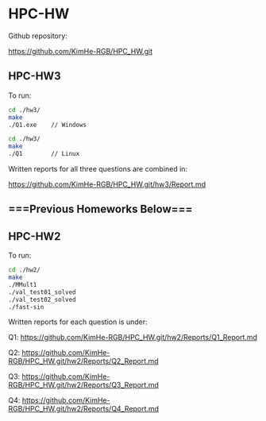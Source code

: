 # HPC-HW

Github repository:

<https://github.com/KimHe-RGB/HPC_HW.git>

## HPC-HW3

To run:

```bash
cd ./hw3/
make
./Q1.exe    // Windows
```

```bash
cd ./hw3/
make
./Q1        // Linux
```

Written reports for all three questions are combined in:

<https://github.com/KimHe-RGB/HPC_HW.git/hw3/Report.md>

## ===Previous Homeworks Below===

## HPC-HW2

To run:

```bash
cd ./hw2/
make
./MMult1
./val_test01_solved
./val_test02_solved
./fast-sin
```

Written reports for each question is under:

Q1:
    <https://github.com/KimHe-RGB/HPC_HW.git/hw2/Reports/Q1_Report.md>

Q2:
    <https://github.com/KimHe-RGB/HPC_HW.git/hw2/Reports/Q2_Report.md>

Q3:
    <https://github.com/KimHe-RGB/HPC_HW.git/hw2/Reports/Q3_Report.md>

Q4:
    <https://github.com/KimHe-RGB/HPC_HW.git/hw2/Reports/Q4_Report.md>
